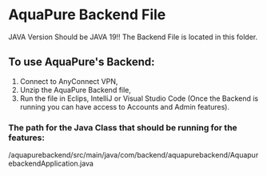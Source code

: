 # AquaPure Backend File

JAVA Version Should be JAVA 19!!
The Backend File is located in this folder.

## To use AquaPure's Backend:

1. Connect to AnyConnect VPN,
2. Unzip the AquaPure Backend file,
3. Run the file in Eclips, IntelliJ or Visual Studio Code (Once the Backend is running you can have access to Accounts and Admin features).

### The path for the Java Class that should be running for the features:

/aquapurebackend/src/main/java/com/backend/aquapurebackend/AquapurebackendApplication.java
